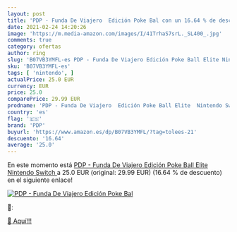 ```yaml
---
layout: post
title: 'PDP - Funda De Viajero  Edición Poke Bal con un 16.64 % de descuento'
date: 2021-02-24 14:20:26
image: 'https://m.media-amazon.com/images/I/41TrhaS7srL._SL400_.jpg'
comments: true
category: ofertas
author: ring
slug: 'B07VB3YMFL-es PDP - Funda De Viajero Edición Poke Ball Elite Nintendo...'
sku: 'B07VB3YMFL-es'
tags: [ 'nintendo', ]
actualPrice: 25.0 EUR
currency: EUR
price: 25.0
comparePrice: 29.99 EUR
prodname: 'PDP - Funda De Viajero  Edición Poke Ball Elite  Nintendo Switch '
country: 'es'
flag: '🇪🇸'
brand: 'PDP'
buyurl: 'https://www.amazon.es/dp/B07VB3YMFL/?tag=tolees-21'
descuento: '16.64'
average: '25.0'
---
```


En este momento está [PDP - Funda De Viajero  Edición Poke Ball Elite  Nintendo Switch ](https://www.amazon.es/dp/B07VB3YMFL/?tag=tolees-21) a 25.0 EUR (original: 29.99 EUR) (16.64 %  de descuento) en el siguiente enlace!

[![PDP - Funda De Viajero  Edición Poke Bal](https://m.media-amazon.com/images/I/41TrhaS7srL._SL400_.jpg)](https://www.amazon.es/dp/B07VB3YMFL/?tag=tolees-21)

🔎:


[🛒 Aquí!!!](https://www.amazon.es/dp/B07VB3YMFL/?tag=tolees-21)
